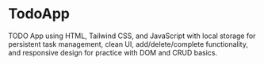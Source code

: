 # TodoApp
TODO App using HTML, Tailwind CSS, and JavaScript with local storage for persistent task management, clean UI, add/delete/complete functionality, and responsive design for practice with DOM and CRUD basics.
